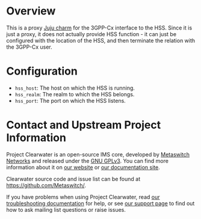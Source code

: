 # Overview

This is a proxy [Juju charm](https://jujucharms.com/about) for the 3GPP-Cx interface to the HSS.  Since it is just a proxy, it does not actually provide HSS function - it can just be configured with the location of the HSS, and then terminate the relation with the 3GPP-Cx user.

# Configuration

-  `hss_host`: The host on which the HSS is running.
-  `hss_realm`: The realm to which the HSS belongs.
-  `hss_port`: The port on which the HSS listens.

# Contact and Upstream Project Information

Project Clearwater is an open-source IMS core, developed by [Metaswitch Networks](http://www.metaswitch.com) and released under the [GNU GPLv3](http://www.projectclearwater.org/download/license/). You can find more information about it on [our website](http://www.projectclearwater.org/) or [our documentation site](https://clearwater.readthedocs.org).

Clearwater source code and issue list can be found at https://github.com/Metaswitch/.

If you have problems when using Project Clearwater, read [our troubleshooting documentation](http://clearwater.readthedocs.org/en/latest/Troubleshooting_and_Recovery/index.html) for help, or see [our support page](http://clearwater.readthedocs.org/en/latest/Support/index.html) to find out how to ask mailing list questions or raise issues.

